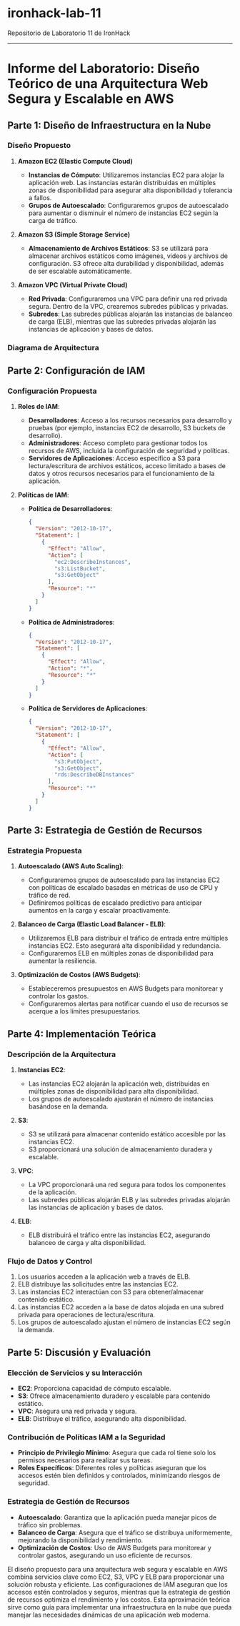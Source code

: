 # ironhack-lab-11
Repositorio de Laboratorio 11 de IronHack

---

# Informe del Laboratorio: Diseño Teórico de una Arquitectura Web Segura y Escalable en AWS

## Parte 1: Diseño de Infraestructura en la Nube

### Diseño Propuesto

1. **Amazon EC2 (Elastic Compute Cloud)**
   - **Instancias de Cómputo**: Utilizaremos instancias EC2 para alojar la aplicación web. Las instancias estarán distribuidas en múltiples zonas de disponibilidad para asegurar alta disponibilidad y tolerancia a fallos.
   - **Grupos de Autoescalado**: Configuraremos grupos de autoescalado para aumentar o disminuir el número de instancias EC2 según la carga de tráfico.

2. **Amazon S3 (Simple Storage Service)**
   - **Almacenamiento de Archivos Estáticos**: S3 se utilizará para almacenar archivos estáticos como imágenes, videos y archivos de configuración. S3 ofrece alta durabilidad y disponibilidad, además de ser escalable automáticamente.

3. **Amazon VPC (Virtual Private Cloud)**
   - **Red Privada**: Configuraremos una VPC para definir una red privada segura. Dentro de la VPC, crearemos subredes públicas y privadas.
   - **Subredes**: Las subredes públicas alojarán las instancias de balanceo de carga (ELB), mientras que las subredes privadas alojarán las instancias de aplicación y bases de datos.

### Diagrama de Arquitectura

## Parte 2: Configuración de IAM

### Configuración Propuesta

1. **Roles de IAM**:
   - **Desarrolladores**: Acceso a los recursos necesarios para desarrollo y pruebas (por ejemplo, instancias EC2 de desarrollo, S3 buckets de desarrollo).
   - **Administradores**: Acceso completo para gestionar todos los recursos de AWS, incluida la configuración de seguridad y políticas.
   - **Servidores de Aplicaciones**: Acceso específico a S3 para lectura/escritura de archivos estáticos, acceso limitado a bases de datos y otros recursos necesarios para el funcionamiento de la aplicación.

2. **Políticas de IAM**:
   - **Política de Desarrolladores**:
     ```json
     {
       "Version": "2012-10-17",
       "Statement": [
         {
           "Effect": "Allow",
           "Action": [
             "ec2:DescribeInstances",
             "s3:ListBucket",
             "s3:GetObject"
           ],
           "Resource": "*"
         }
       ]
     }
     ```
   - **Política de Administradores**:
     ```json
     {
       "Version": "2012-10-17",
       "Statement": [
         {
           "Effect": "Allow",
           "Action": "*",
           "Resource": "*"
         }
       ]
     }
     ```
   - **Política de Servidores de Aplicaciones**:
     ```json
     {
       "Version": "2012-10-17",
       "Statement": [
         {
           "Effect": "Allow",
           "Action": [
             "s3:PutObject",
             "s3:GetObject",
             "rds:DescribeDBInstances"
           ],
           "Resource": "*"
         }
       ]
     }
     ```

## Parte 3: Estrategia de Gestión de Recursos

### Estrategia Propuesta

1. **Autoescalado (AWS Auto Scaling)**:
   - Configuraremos grupos de autoescalado para las instancias EC2 con políticas de escalado basadas en métricas de uso de CPU y tráfico de red.
   - Definiremos políticas de escalado predictivo para anticipar aumentos en la carga y escalar proactivamente.

2. **Balanceo de Carga (Elastic Load Balancer - ELB)**:
   - Utilizaremos ELB para distribuir el tráfico de entrada entre múltiples instancias EC2. Esto asegurará alta disponibilidad y redundancia.
   - Configuraremos ELB en múltiples zonas de disponibilidad para aumentar la resiliencia.

3. **Optimización de Costos (AWS Budgets)**:
   - Estableceremos presupuestos en AWS Budgets para monitorear y controlar los gastos.
   - Configuraremos alertas para notificar cuando el uso de recursos se acerque a los límites presupuestarios.

## Parte 4: Implementación Teórica

### Descripción de la Arquitectura

1. **Instancias EC2**:
   - Las instancias EC2 alojarán la aplicación web, distribuidas en múltiples zonas de disponibilidad para alta disponibilidad.
   - Los grupos de autoescalado ajustarán el número de instancias basándose en la demanda.

2. **S3**:
   - S3 se utilizará para almacenar contenido estático accesible por las instancias EC2.
   - S3 proporcionará una solución de almacenamiento duradera y escalable.

3. **VPC**:
   - La VPC proporcionará una red segura para todos los componentes de la aplicación.
   - Las subredes públicas alojarán ELB y las subredes privadas alojarán las instancias de aplicación y bases de datos.

4. **ELB**:
   - ELB distribuirá el tráfico entre las instancias EC2, asegurando balanceo de carga y alta disponibilidad.

### Flujo de Datos y Control

1. Los usuarios acceden a la aplicación web a través de ELB.
2. ELB distribuye las solicitudes entre las instancias EC2.
3. Las instancias EC2 interactúan con S3 para obtener/almacenar contenido estático.
4. Las instancias EC2 acceden a la base de datos alojada en una subred privada para operaciones de lectura/escritura.
5. Los grupos de autoescalado ajustan el número de instancias EC2 según la demanda.

## Parte 5: Discusión y Evaluación

### Elección de Servicios y su Interacción

- **EC2**: Proporciona capacidad de cómputo escalable.
- **S3**: Ofrece almacenamiento duradero y escalable para contenido estático.
- **VPC**: Asegura una red privada y segura.
- **ELB**: Distribuye el tráfico, asegurando alta disponibilidad.

### Contribución de Políticas IAM a la Seguridad

- **Principio de Privilegio Mínimo**: Asegura que cada rol tiene solo los permisos necesarios para realizar sus tareas.
- **Roles Específicos**: Diferentes roles y políticas aseguran que los accesos estén bien definidos y controlados, minimizando riesgos de seguridad.

### Estrategia de Gestión de Recursos

- **Autoescalado**: Garantiza que la aplicación pueda manejar picos de tráfico sin problemas.
- **Balanceo de Carga**: Asegura que el tráfico se distribuya uniformemente, mejorando la disponibilidad y rendimiento.
- **Optimización de Costos**: Uso de AWS Budgets para monitorear y controlar gastos, asegurando un uso eficiente de recursos.

El diseño propuesto para una arquitectura web segura y escalable en AWS combina servicios clave como EC2, S3, VPC y ELB para proporcionar una solución robusta y eficiente. Las configuraciones de IAM aseguran que los accesos estén controlados y seguros, mientras que la estrategia de gestión de recursos optimiza el rendimiento y los costos. Esta aproximación teórica sirve como guía para implementar una infraestructura en la nube que pueda manejar las necesidades dinámicas de una aplicación web moderna.
